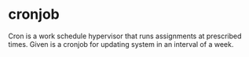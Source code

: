 # cronjob
Cron is a work schedule hypervisor that runs assignments at prescribed times. Given is a cronjob for updating system in an interval of a week.
